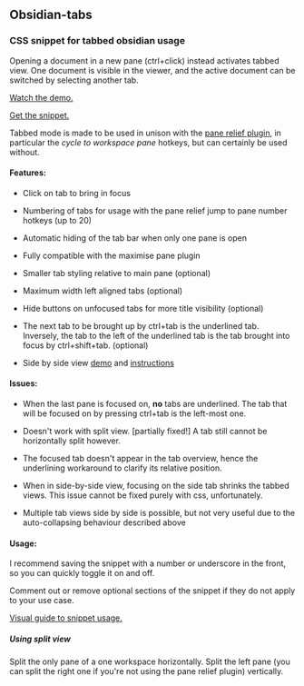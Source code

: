 ## Obsidian-tabs
### CSS snippet for tabbed obsidian usage
Opening a document in a new pane (ctrl+click) instead activates tabbed view. One document is visible in the viewer, and the active document can be switched by selecting another tab.

[Watch the demo.](https://i.imgur.com/7V0m2Ub.mp4)


[Get the snippet.](https://raw.githubusercontent.com/gitobsidiantutorial/obsidian-tabs/main/tabs.css)

Tabbed mode is made to be used in unison with the [pane relief plugin](https://github.com/pjeby/pane-relief), in particular the _cycle to workspace pane_ hotkeys, but can certainly be used without.


#### Features: 

- Click on tab to bring in focus

- Numbering of tabs for usage with the pane relief jump to pane number hotkeys (up to 20)

- Automatic hiding of the tab bar when only one pane is open

- Fully compatible with the maximise pane plugin 

- Smaller tab styling relative to main pane (optional)

- Maximum width left aligned tabs (optional)

- Hide buttons on unfocused tabs for more title visibility (optional)

 - The next tab to be brought up by ctrl+tab is the underlined tab. Inversely, the tab to the left of the underlined tab is the tab brought into focus by ctrl+shift+tab. (optional)

- Side by side view [demo](https://i.imgur.com/uQ7L8Jt.mp4) and [instructions](#using-split-view)


#### Issues:

- When the last pane is focused on, **no** tabs are underlined. The tab that will be focused on by pressing ctrl+tab is the left-most one.

- Doesn't work with split view. [partially fixed!] A tab still cannot be horizontally split however.

- The focused tab doesn't appear in the tab overview, hence the underlining workaround to clarify its relative position.

- When in side-by-side view, focusing on the side tab shrinks the tabbed views. This issue cannot be fixed purely with css, unfortunately.

- Multiple tab views side by side is possible, but not very useful due to the auto-collapsing behaviour described above



#### Usage:

I recommend saving the snippet with a number or underscore in the front, so you can quickly toggle it on and off.

Comment out or remove optional sections of the snippet if they do not apply to your use case.

[Visual guide to snippet usage.](https://i.imgur.com/aB3eMRn.mp4)

##### Using split view
Split the only pane of a one workspace horizontally. Split the left pane (you can split the right one if you're not using the pane relief plugin) vertically.
